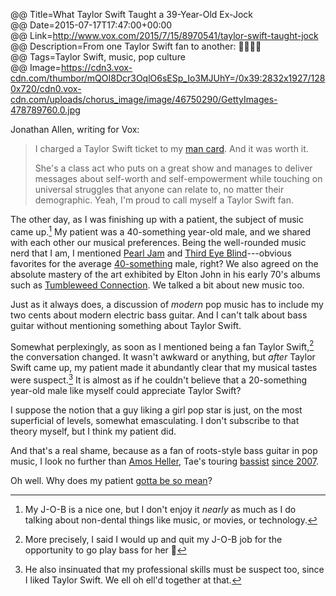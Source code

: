 @@ Title=What Taylor Swift Taught a 39-Year-Old Ex-Jock  
@@ Date=2015-07-17T17:47:00+00:00  
@@ Link=http://www.vox.com/2015/7/15/8970541/taylor-swift-taught-jock  
@@ Description=From one Taylor Swift fan to another: 💁🏾✌🏾  
@@ Tags=Taylor Swift, music, pop culture  
@@ Image=https://cdn3.vox-cdn.com/thumbor/mQOI8Dcr3OqlO6sESp_Io3MJUhY=/0x39:2832x1927/1280x720/cdn0.vox-cdn.com/uploads/chorus_image/image/46750290/GettyImages-478789760.0.jpg  

Jonathan Allen, writing for Vox:
>I charged a Taylor Swift ticket to my [man card][urbandictionary]. And it was worth it.
>
>She's a class act who puts on a great show and manages to deliver messages about self-worth and self-empowerment while touching on universal struggles that anyone can relate to, no matter their demographic. Yeah, I'm proud to call myself a Taylor Swift fan.

The other day, as I was finishing up with a patient, the subject of music came up.[^kt] My patient was a 40-something year-old male, and we shared with each other our musical preferences. Being the well-rounded music nerd that I am, I mentioned [Pearl Jam][wikipedia] and [Third Eye Blind][wikipedia 2]---obvious favorites for the average [40-something][wikipedia 3] male, right? We also agreed on the absolute mastery of the art exhibited by Elton John in his early 70's albums such as [Tumbleweed Connection][wikipedia 4]. We talked a bit about new music too. 

Just as it always does, a discussion of *modern* pop music has to include my two cents about modern electric bass guitar. And I can't talk about bass guitar without mentioning something about Taylor Swift. 

Somewhat perplexingly, as soon as I mentioned being a fan Taylor Swift,[^ts] the conversation changed. It wasn't awkward or anything, but *after* Taylor Swift came up, my patient made it abundantly clear that my musical tastes were suspect.[^he] It is almost as if he couldn't believe that a 20-something year-old male like myself could appreciate Taylor Swift?

I suppose the notion that a guy liking a girl pop star is just, on the most superficial of levels, somewhat emasculating. I don't subscribe to that theory myself, but I think my patient did. 

And that's a real shame, because as a fan of roots-style bass guitar in pop music, I look no further than [Amos Heller][twitter], Tae's touring [bassist][youtu] [since 2007][bassguitarmagazine].

Oh well. Why does my patient [gotta be so mean][youtube]?

[^he]: He also insinuated that my professional skills must be suspect too, since I liked Taylor Swift. We ell oh ell'd together at that.
[^kt]: My J-O-B is a nice one, but I don't enjoy it *nearly* as much as I do talking about non-dental things like music, or movies, or technology.
[^ts]: More precisely, I said I would up and quit my J-O-B job for the opportunity to go play bass for her 🎸

[bassguitarmagazine]: http://www.bassguitarmagazine.com/news/amos-heller-profile/
[twitter]: https://twitter.com/amosjheller
[urbandictionary]: http://www.urbandictionary.com/define.php?term=Man+Card
[wikipedia]: https://en.wikipedia.org/wiki/Pearl_Jam
[wikipedia 2]: https://en.wikipedia.org/wiki/Third_Eye_Blind
[wikipedia 3]: https://en.wikipedia.org/wiki/1990s_in_music
[wikipedia 4]: https://en.wikipedia.org/wiki/Tumbleweed_Connection
[youtu]: https://youtu.be/vio0RidOMUM?t=47s
[youtube]: https://www.youtube.com/watch?v=RQuY8kERaU0